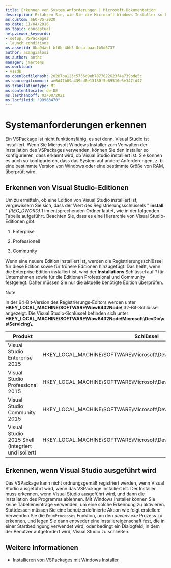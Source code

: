 ```yaml
---
title: Erkennen von System Anforderungen | Microsoft-Dokumentation
description: Erfahren Sie, wie Sie die Microsoft Windows Installer so konfigurieren, dass Systemanforderungen, z. b. die installierte Edition von Visual Studio, erkannt werden.
ms.custom: SEO-VS-2020
ms.date: 11/04/2016
ms.topic: conceptual
helpviewer_keywords:
- setup, VSPackages
- launch conditions
ms.assetid: 0ba94acf-bf0b-4bb3-8cca-aaac1b5d6737
author: acangialosi
ms.author: anthc
manager: jmartens
ms.workload:
- vssdk
ms.openlocfilehash: 20287ba123c5736c9eb7077622623f4a739bde5c
ms.sourcegitcommit: ae6d47b09a439cd0e13180f5e89510e3e347fd47
ms.translationtype: MT
ms.contentlocale: de-DE
ms.lasthandoff: 02/08/2021
ms.locfileid: "99963470"
---
```

# <a name="detect-system-requirements"></a>Systemanforderungen erkennen
Ein VSPackage ist nicht funktionsfähig, es sei denn, Visual Studio ist installiert. Wenn Sie Microsoft Windows Installer zum Verwalten der Installation des VSPackages verwenden, können Sie den Installer so konfigurieren, dass erkannt wird, ob Visual Studio installiert ist. Sie können es auch so konfigurieren, dass das System auf andere Anforderungen, z. b. eine bestimmte Version von Windows oder eine bestimmte Größe von RAM, überprüft wird.

## <a name="detect-visual-studio-editions"></a>Erkennen von Visual Studio-Editionen
 Um zu ermitteln, ob eine Edition von Visual Studio installiert ist, vergewissern Sie sich, dass der Wert des Registrierungsschlüssels " **install** " *(REG_DWORD) 1* im entsprechenden Ordner lautet, wie in der folgenden Tabelle aufgeführt. Beachten Sie, dass es eine Hierarchie von Visual Studio-Editionen gibt:

1. Enterprise

2. Professionell

3. Community

Wenn eine neuere Edition installiert ist, werden die Registrierungsschlüssel für diese Edition sowie für frühere Editionen hinzugefügt. Das heißt, wenn die Enterprise Edition installiert ist, wird der **Installations** Schlüssel auf *1* für Unternehmen sowie für die Editionen Professional und Community festgelegt. Daher müssen Sie nur die aktuelle benötigte Edition überprüfen.

> [!NOTE]
> In der 64-Bit-Version des Registrierungs-Editors werden unter **HKEY_LOCAL_MACHINE\SOFTWARE\Wow6432Node\\** 32-Bit-Schlüssel angezeigt. Die Visual Studio-Schlüssel befinden sich unter **HKEY_LOCAL_MACHINE\SOFTWARE\Wow6432Node\Microsoft\DevDiv\vs\Servicing\\**.

|Produkt|Schlüssel|
|-------------|---------|
|Visual Studio Enterprise 2015|HKEY_LOCAL_MACHINE\SOFTWARE\Microsoft\DevDiv\vs\Servicing\14.0\enterprise|
|Visual Studio Professional 2015|HKEY_LOCAL_MACHINE\SOFTWARE\Microsoft\DevDiv\vs\Servicing\14.0\professional|
|Visual Studio Community 2015|HKEY_LOCAL_MACHINE\SOFTWARE\Microsoft\DevDiv\vs\Servicing\14.0\community|
|Visual Studio 2015 Shell (integriert und isoliert)|HKEY_LOCAL_MACHINE\SOFTWARE\Microsoft\DevDiv\vs\Servicing\14.0\isoshell|

## <a name="detect-when-visual-studio-is-running"></a>Erkennen, wenn Visual Studio ausgeführt wird
 Das VSPackage kann nicht ordnungsgemäß registriert werden, wenn Visual Studio ausgeführt wird, wenn das VSPackage installiert ist. Der Installer muss erkennen, wenn Visual Studio ausgeführt wird, und dann die Installation des Programms ablehnen. Mit Windows Installer können Sie keine Tabelleneinträge verwenden, um eine solche Erkennung zu aktivieren. Stattdessen müssen Sie eine benutzerdefinierte Aktion wie folgt erstellen: Verwenden Sie die `EnumProcesses` Funktion, um den *devenv.exe* Prozess zu erkennen, und legen Sie dann entweder eine installereigenschaft fest, die in einer Startbedingung verwendet wird, oder bedingt ein Dialogfeld, in dem der Benutzer aufgefordert wird, Visual Studio zu schließen.

## <a name="see-also"></a>Weitere Informationen
- [Installieren von VSPackages mit Windows Installer](../../extensibility/internals/installing-vspackages-with-windows-installer.md)
